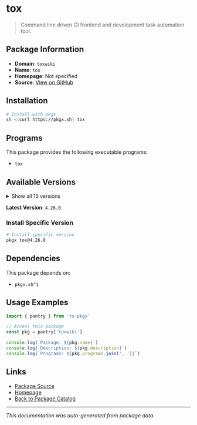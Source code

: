 # tox

> Command line driven CI frontend and development task automation tool.

## Package Information

- **Domain**: `toxwiki`
- **Name**: `tox`
- **Homepage**: Not specified
- **Source**: [View on GitHub](https://github.com/pkgxdev/pantry/tree/main/projects/tox.wiki/package.yml)

## Installation

```bash
# Install with pkgx
sh <(curl https://pkgx.sh) tox
```

## Programs

This package provides the following executable programs:

- `tox`

## Available Versions

<details>
<summary>Show all 15 versions</summary>

- `4.26.0`, `4.25.0`, `4.24.2`, `4.24.1`, `4.24.0`
- `4.23.2`, `4.23.1`, `4.23.0`, `4.22.0`, `4.21.2`
- `4.21.1`, `4.21.0`, `4.20.0`, `4.19.0`, `4.18.1`

</details>

**Latest Version**: `4.26.0`

### Install Specific Version

```bash
# Install specific version
pkgx tox@4.26.0
```

## Dependencies

This package depends on:

- `pkgx.sh^1`

## Usage Examples

```typescript
import { pantry } from 'ts-pkgx'

// Access this package
const pkg = pantry['toxwiki']

console.log(`Package: ${pkg.name}`)
console.log(`Description: ${pkg.description}`)
console.log(`Programs: ${pkg.programs.join(', ')}`)
```

## Links

- [Package Source](https://github.com/pkgxdev/pantry/tree/main/projects/tox.wiki/package.yml)
- [Homepage](#)
- [Back to Package Catalog](../package-catalog.md)

---

*This documentation was auto-generated from package data.*
